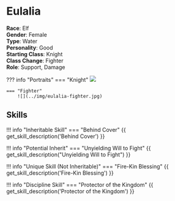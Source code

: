 # Eulalia

**Race**: Elf  
**Gender**: Female  
**Type**: Water  
**Personality**: Good  
**Starting Class**: Knight  
**Class Change**: Fighter  
**Role**: Support, Damage

??? info "Portraits"
    === "Knight"
        ![](../img/eulalia-knight.jpg)

    === "Fighter"
        ![](../img/eulalia-fighter.jpg)

## Skills

!!! info "Inheritable Skill"
    === "Behind Cover"
        {{ get_skill_description('Behind Cover') }}

!!! info "Potential Inherit"
    === "Unyielding Will to Fight"
        {{ get_skill_description("Unyielding Will to Fight") }}

!!! info "Unique Skill (Not Inheritable)"
    === "Fire-Kin Blessing"
        {{ get_skill_description('Fire-Kin Blessing') }}

!!! info "Discipline Skill"
    === "Protector of the Kingdom"
        {{ get_skill_description('Protector of the Kingdom') }}
